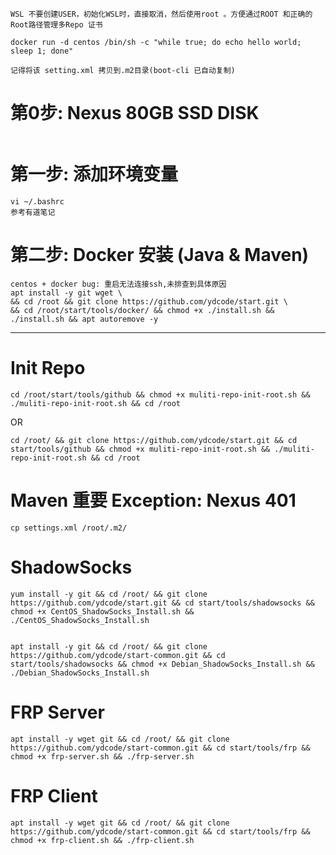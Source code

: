 ```
WSL 不要创建USER，初始化WSL时，直接取消，然后使用root 。方便通过ROOT 和正确的Root路径管理多Repo 证书
```

```
docker run -d centos /bin/sh -c "while true; do echo hello world; sleep 1; done"
```

```
记得将该 setting.xml 拷贝到.m2目录(boot-cli 已自动复制)
```

# 第0步: Nexus 80GB SSD DISK
```
```

# 第一步: 添加环境变量
```
vi ~/.bashrc
参考有道笔记
```


# 第二步: Docker 安装 (Java & Maven)
```
centos + docker bug: 重启无法连接ssh,未排查到具体原因
apt install -y git wget \
&& cd /root && git clone https://github.com/ydcode/start.git \
&& cd /root/start/tools/docker/ && chmod +x ./install.sh && ./install.sh && apt autoremove -y
```


----------------------------------------------------------------------------------------------------
# Init Repo
```
cd /root/start/tools/github && chmod +x muliti-repo-init-root.sh && ./muliti-repo-init-root.sh && cd /root
```
OR
```
cd /root/ && git clone https://github.com/ydcode/start.git && cd start/tools/github && chmod +x muliti-repo-init-root.sh && ./muliti-repo-init-root.sh && cd /root
```

# Maven 重要  Exception: Nexus 401
```
cp settings.xml /root/.m2/
```


# ShadowSocks
```
yum install -y git && cd /root/ && git clone https://github.com/ydcode/start.git && cd start/tools/shadowsocks && chmod +x CentOS_ShadowSocks_Install.sh && ./CentOS_ShadowSocks_Install.sh


apt install -y git && cd /root/ && git clone https://github.com/ydcode/start-common.git && cd start/tools/shadowsocks && chmod +x Debian_ShadowSocks_Install.sh && ./Debian_ShadowSocks_Install.sh
```




# FRP Server
```
apt install -y wget git && cd /root/ && git clone https://github.com/ydcode/start-common.git && cd start/tools/frp && chmod +x frp-server.sh && ./frp-server.sh
```

# FRP Client
```
apt install -y wget git && cd /root/ && git clone https://github.com/ydcode/start-common.git && cd start/tools/frp && chmod +x frp-client.sh && ./frp-client.sh

```
